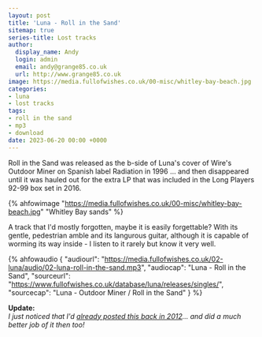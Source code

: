 ```yaml
---
layout: post
title: 'Luna - Roll in the Sand'
sitemap: true
series-title: Lost tracks
author:
  display_name: Andy
  login: admin
  email: andy@grange85.co.uk
  url: http://www.grange85.co.uk
image: https://media.fullofwishes.co.uk/00-misc/whitley-bay-beach.jpg
categories:
- luna
- lost tracks
tags:
- roll in the sand
- mp3
- download
date: 2023-06-20 00:00 +0000
---
```

Roll in the Sand was released as the b-side of Luna's cover of Wire's Outdoor Miner on Spanish label Radiation in 1996 ... and then disappeared until it was hauled out for the extra LP that was included in the Long Players 92-99 box set in 2016.

{% ahfowimage "https://media.fullofwishes.co.uk/00-misc/whitley-bay-beach.jpg" "Whitley Bay sands" %}

A track that I'd mostly forgotten, maybe it is easily forgettable? With its gentle, pedestrian amble and its langurous guitar, although it is capable of worming its way inside - I listen to it rarely but know it very well.

{% ahfowaudio {
"audiourl": "https://media.fullofwishes.co.uk/02-luna/audio/02-luna-roll-in-the-sand.mp3",
"audiocap": "Luna - Roll in the Sand",
"sourceurl": "https://www.fullofwishes.co.uk/database/luna/releases/singles/",
"sourcecap": "Luna - Outdoor Miner / Roll in the Sand"
} %}

__Update:__  
_I just noticed that I'd  [already posted this back in 2012](/2012/10/02/audio-lost-tracks-luna-roll-in-the-sand/)... and did a much better job of it then too!_

